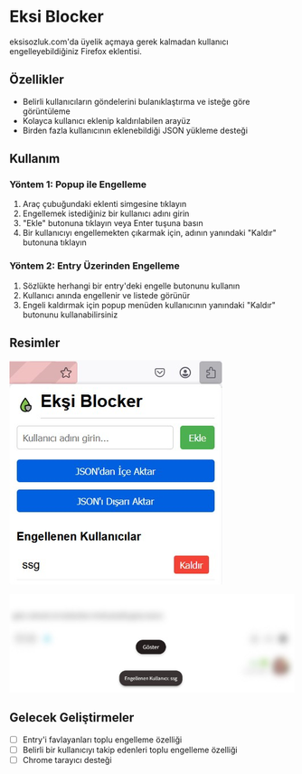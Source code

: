 # Eksi Blocker

eksisozluk.com'da üyelik açmaya gerek kalmadan kullanıcı engelleyebildiğiniz Firefox eklentisi.

## Özellikler

- Belirli kullanıcıların göndelerini bulanıklaştırma ve isteğe göre görüntüleme
- Kolayca kullanıcı eklenip kaldırılabilen arayüz
- Birden fazla kullanıcının eklenebildiği JSON yükleme desteği

## Kullanım

### Yöntem 1: Popup ile Engelleme

1. Araç çubuğundaki eklenti simgesine tıklayın  
2. Engellemek istediğiniz bir kullanıcı adını girin  
3. "Ekle" butonuna tıklayın veya Enter tuşuna basın  
4. Bir kullanıcıyı engellemekten çıkarmak için, adının yanındaki "Kaldır" butonuna tıklayın  

### Yöntem 2: Entry Üzerinden Engelleme

1. Sözlükte herhangi bir entry'deki engelle butonunu kullanın
2. Kullanıcı anında engellenir ve listede görünür
3. Engeli kaldırmak için popup menüden kullanıcının yanındaki "Kaldır" butonunu kullanabilirsiniz

## Resimler

![Popup Ekranı](docs/images/popup.jpg)

![Engel Sonrası](docs/images/engel.jpg)

## Gelecek Geliştirmeler

- [ ] Entry'i favlayanları toplu engelleme özelliği
- [ ] Belirli bir kullanıcıyı takip edenleri toplu engelleme özelliği
- [ ] Chrome tarayıcı desteği